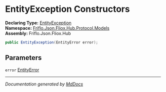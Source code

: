 ﻿<!--  
  <auto-generated>   
    The contents of this file were generated by a tool.  
    Changes to this file may be list if the file is regenerated  
  </auto-generated>   
-->

# EntityException Constructors

**Declaring Type:** [EntityException](../index.md)  
**Namespace:** [Friflo.Json.Fliox.Hub.Protocol.Models](../../index.md)  
**Assembly:** Friflo.Json.Fliox.Hub

```csharp
public EntityException(EntityError error);
```

## Parameters

`error`  [EntityError](../../EntityError/index.md)

___

*Documentation generated by [MdDocs](https://github.com/ap0llo/mddocs)*
